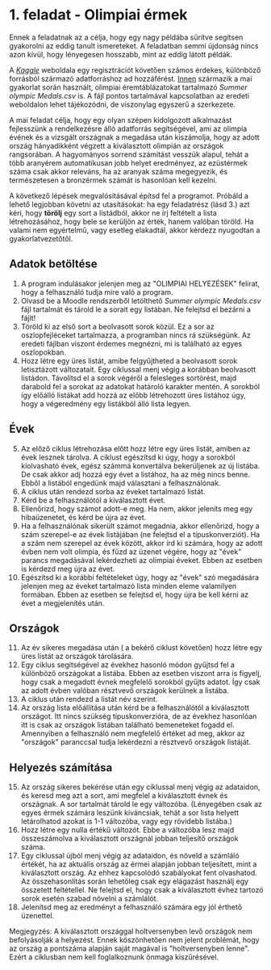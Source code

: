 # 1. feladat - Olimpiai érmek
Ennek a feladatnak az a célja, hogy egy nagy példába sűrítve segítsen gyakorolni az eddig tanult ismereteket. A feladatban semmi újdonság nincs azon kívül, hogy lényegesen hosszabb, mint az eddig látott példák.

A  [*Kaggle*](https://www.kaggle.com/) weboldala egy regisztrációt követően számos érdekes, különböző forrásból származó adatforráshoz ad hozzáférést. [Innen](https://www.kaggle.com/ramontanoeiro/summer-olympic-medals-1986-2020) származik a mai gyakorlat során használt, olimpiai éremtáblázatokat tartalmazó *Summer olympic Medals.csv* is. A fájl pontos tartalmával kapcsolatban az eredeti weboldalon lehet tájékozódni, de viszonylag egyszerű a szerkezete.

A mai feladat célja, hogy egy olyan szépen kidolgozott alkalmazást fejlesszünk a rendelkezésre álló adatforrás segítségével, ami az olimpia évének és a vizsgált országnak a megadása után kiszámolja, hogy az adott ország hányadikként végzett a kiválasztott olimpián az országok rangsorában. A hagyományos sorrend számítást vesszük alapul, tehát a több aranyérem automatikusan jobb helyet eredményez, az ezüstérmek száma csak akkor releváns, ha az aranyak száma megegyezik, és természetesen a bronzérmek számát is hasonlóan kell kezelni.

A következő lépések megvalósításával építsd fel a programot. Próbáld a lehető legjobban követni az utasításokat: ha egy feladatrész (lásd 3.) azt kéri, hogy **törölj** egy sort a listádból, akkor ne írj feltételt a lista létrehozásához, hogy bele se kerüljön az érték, hanem valóban töröld. Ha valami nem egyértelmű, vagy esetleg elakadtál, akkor kérdezz nyugodtan a gyakorlatvezetőtől.

## Adatok betöltése
1. A program indulásakor jelenjen meg az "OLIMPIAI HELYEZÉSEK" felirat, hogy a felhasználó tudja mire való a program.
2. Olvasd be a Moodle rendszerből letölthető *Summer olympic Medals.csv* fájl tartalmát és tárold le a sorait egy listában. Ne felejtsd el bezárni a fájlt!
3. Töröld ki az első sort a beolvasott sorok közül. Ez a sor az oszlopfejléceket tartalmazza, a programban nincs rá szükségünk. Az eredeti fájlban viszont érdemes megnézni, mi is található az egyes oszlopokban.
4. Hozz létre egy üres listát, amibe felgyűjtheted a beolvasott sorok letisztázott változatait. Egy ciklussal menj végig a korábban beolvasott listádon. Távolítsd el a sorok végéről a felesleges sortörést, majd darabold fel a sorokat az adatokat határoló karakter mentén. A sorokból így előálló listákat add hozzá az előbb létrehozott üres listához úgy, hogy a végeredmény egy listákból álló lista legyen.

## Évek
5. Az előző ciklus létrehozása előtt hozz létre egy üres listát, amiben az évek lesznek tárolva. A ciklust egészítsd ki úgy, hogy a sorokból kiolvasható évek, egész számmá konvertálva bekerüljenek az új listába. De csak akkor adj hozzá egy évet a listához, ha az még nincs benne. Ebből a listából engedünk majd választani a felhasználónak.
6. A ciklus után rendezd sorba az éveket tartalmazó listát.
7. Kérd be a felhasználótól a kiválasztott évet.
8. Ellenőrizd, hogy számot adott-e meg. Ha nem, akkor jeleníts meg egy hibaüzenetet, és kérd be újra az évet.
9. Ha a felhasználónak sikerült számot megadnia, akkor ellenőrizd, hogy a szám szerepel-e az évek listájában (ne felejtsd el a típuskonverziót). Ha a szám nem szerepel az évek között, akkor írd ki számára, hogy az adott évben nem volt olimpia, és fűzd az üzenet végére, hogy az "évek" parancs megadásával lekérdezheti az olimpiai éveket. Ebben az esetben is kérdezd meg újra az évet.
10. Egészítsd ki a korábbi feltételeket úgy, hogy az "évek" szó megadására jelenjen meg az éveket tartalmazó lista minden eleme valamilyen formában. Ebben az esetben se felejtsd el, hogy újra be kell kérni az évet a megjelenítés után.

## Országok
11. Az év sikeres megadása után ( a bekérő ciklust követően) hozz létre egy üres listát az országok tárolására.
12. Egy ciklus segítségével az évekhez hasonló módon gyűjtsd fel a különböző országokat a listába. Ebben az esetben viszont arra is figyelj, hogy csak a megadott évnek megfelelő sorokból gyűjts adatot. Így csak az adott évben valóban résztvevő országok kerülnek a listába.
13. A ciklus után rendezd a listát név szerint.
14. Az ország lista előállítása után kérd be a felhasználótól a kiválasztott országot. Itt nincs szükség típuskonverzióra, de az évekhez hasonlóan itt is csak az országok listában található bemeneteket fogadd el. Amennyiben a felhasználó nem megfelelő értéket ad meg, akkor az "országok" paranccsal tudja lekérdezni a résztvevő országok listáját.


## Helyezés számítása
15.  Az ország sikeres bekérése után egy ciklussal menj végig az adataidon, és keresd meg azt a sort, ami megfelel a kiválasztott évnek és országnak. A sor tartalmát tárold le egy változóba. (Lényegében csak az egyes érmek számára leszünk kíváncsiak, tehát a sor lista helyett letárolhatod azokat is 1-1 változóba, vagy egy rövidebb listába.)
16. Hozz létre egy nulla értékű változót. Ebbe a változóba lesz majd összeszámolva a kiválasztott országnál jobban teljesítő országok száma.
17. Egy ciklussal újból menj végig az adataidon, és növeld a számláló értékét, ha az aktuális ország az érmei alapján jobban teljesített, mint a kiválasztott ország. Az ehhez kapcsolódó szabályokat fent olvashatod. Az összehasonlítás során lehetőleg csak egy elágazást használj egy összetett feltétellel. Ne felejtsd el, hogy csak a kiválasztott évhez tartozó sorok esetén szabad növelni a számlálót.
18. Jelenítsd meg az eredményt a felhasználó számára egy jól érthető üzenettel.

Megjegyzés: A kiválasztott országgal holtversenyben levő országok nem befolyásolják a helyezést. Ennek köszönhetően nem jelent problémát, hogy az ország a pontszáma alapján saját magával is "holtversenyben lenne". Ezért a ciklusban nem kell foglalkoznunk önmaga kiszűrésével.


